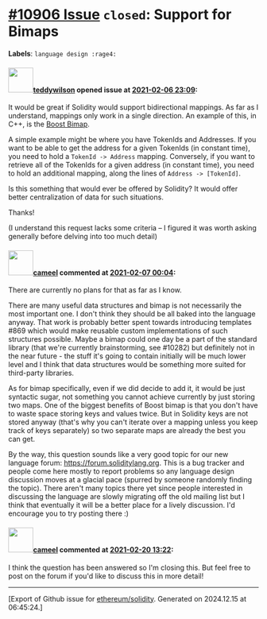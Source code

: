 # [\#10906 Issue](https://github.com/ethereum/solidity/issues/10906) `closed`: Support for Bimaps
**Labels**: `language design :rage4:`


#### <img src="https://avatars.githubusercontent.com/u/10104111?u=15baf616adf4845cfae7fee4be38a1f19fa0f7f9&v=4" width="50">[teddywilson](https://github.com/teddywilson) opened issue at [2021-02-06 23:09](https://github.com/ethereum/solidity/issues/10906):

It would be great if Solidity would support bidirectional mappings. As far as I understand, mappings only work in a single direction. An example of this, in C++, is the [Boost Bimap](https://www.boost.org/doc/libs/1_67_0/libs/bimap/doc/html/index.html).

A simple example might be where you have TokenIds and Addresses. If you want to be able to get the address for a given TokenIds (in constant time), you need to hold a `TokenId -> Address` mapping. Conversely, if you want to retrieve all of the TokenIds for a given address (in constant time), you need to hold an additional mapping, along the lines of `Address -> [TokenId]`.

Is this something that would ever be offered by Solidity? It would offer better centralization of data for such situations.

Thanks!

(I understand this request lacks some criteria – I figured it was worth asking generally before delving into too much detail)

#### <img src="https://avatars.githubusercontent.com/u/137030?v=4" width="50">[cameel](https://github.com/cameel) commented at [2021-02-07 00:04](https://github.com/ethereum/solidity/issues/10906#issuecomment-774563361):

There are currently no plans for that as far as I know.

There are many useful data structures and bimap is not necessarily the most important one. I don't think they should be all baked into the language anyway. That work is probably better spent towards introducing templates #869 which would make reusable custom implementations of such structures possible. Maybe a bimap could one day be a part of the standard library (that we're currently brainstorming, see #10282) but definitely not in the near future - the stuff it's going to contain initially will be much lower level and I think that data structures would be something more suited for third-party libraries.

As for bimap specifically, even if we did decide to add it, it would be just syntactic sugar, not something you cannot achieve currently by just storing two maps. One of the biggest benefits of Boost bimap is that you don't have to waste space storing keys and values twice. But in Solidity keys are not stored anyway (that's why you can't iterate over a mapping unless you keep track of keys separately) so two separate maps are already the best you can get.

By the way, this question sounds like a very good topic for our new language forum: https://forum.soliditylang.org. This is a bug tracker and people come here mostly to report problems so any language design discussion moves at a glacial pace (spurred by someone randomly finding the topic). There aren't many topics there yet since people interested in discussing the language are slowly migrating off the old mailing list but I think that eventually it will be a better place for a lively discussion. I'd encourage you to try posting there :)

#### <img src="https://avatars.githubusercontent.com/u/137030?v=4" width="50">[cameel](https://github.com/cameel) commented at [2021-02-20 13:22](https://github.com/ethereum/solidity/issues/10906#issuecomment-782651108):

I think the question has been answered so I'm closing this. But feel free to post on the forum if you'd like to discuss this in more detail!


-------------------------------------------------------------------------------



[Export of Github issue for [ethereum/solidity](https://github.com/ethereum/solidity). Generated on 2024.12.15 at 06:45:24.]
